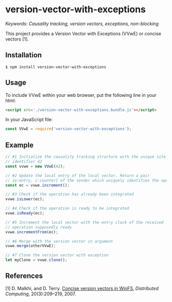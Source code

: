 # version-vector-with-exceptions

*Keywords: Causality tracking, version vectors, exceptions, non-blocking*

This project provides a Version Vector with Exceptions (VVwE) or concise vectors
[1].

## Installation

```
$ npm install version-vector-with-exceptions
```

## Usage

To include VVwE within your web browser, put the following line in your
html:

```html
<script src='./version-vector-with-exceptions.bundle.js'></script>
```

In your JavaScript file:

```javascript
const VVwE = require('version-vector-with-exceptions');
```

## Example

```javascript
// #1 Initialize the causality tracking structure with the unique site
// identifier 42
const vvwe = new VVwE(42);

// #2 Update the local entry of the local vector. Return a pair
// {e:entry, c:counter} of the sender which uniquely identifies the operation
const ec = vvwe.increment();

// #3 Check if the operation has already been integrated
vvwe.isLower(ec);

// #4 Check if the operation is ready to be integrated
vvwe.isReady(ec);

// #5 Increment the local vector with the entry clock of the received
// operation supposedly ready
vvwe.incrementFrom(ec);

// #6 Merge with the version vector in argument
vvwe.merge(otherVVwE);

// #7 Clone the version vector with exception
let myClone = vvwe.clone();
```

## References

[1] D. Malkhi, and D. Terry. [Concise version vectors in
WinFS](http://link.springer.com/chapter/10.1007/11561927_25), *Distributed
Computing*, 20(3):209–219, 2007.